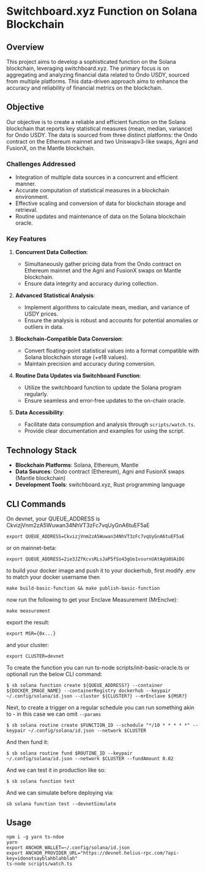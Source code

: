 # Switchboard.xyz Function on Solana Blockchain

## Overview

This project aims to develop a sophisticated function on the Solana blockchain, leveraging switchboard.xyz. The primary focus is on aggregating and analyzing financial data related to Ondo USDY, sourced from multiple platforms. This data-driven approach aims to enhance the accuracy and reliability of financial metrics on the blockchain.

## Objective

Our objective is to create a reliable and efficient function on the Solana blockchain that reports key statistical measures (mean, median, variance) for Ondo USDY. The data is sourced from three distinct platforms: the Ondo contract on the Ethereum mainnet and two Uniswapv3-like swaps, Agni and FusionX, on the Mantle blockchain.

### Challenges Addressed

- Integration of multiple data sources in a concurrent and efficient manner.
- Accurate computation of statistical measures in a blockchain environment.
- Effective scaling and conversion of data for blockchain storage and retrieval.
- Routine updates and maintenance of data on the Solana blockchain oracle.

### Key Features

1. **Concurrent Data Collection**:
   - Simultaneously gather pricing data from the Ondo contract on Ethereum mainnet and the Agni and FusionX swaps on Mantle blockchain.
   - Ensure data integrity and accuracy during collection.

2. **Advanced Statistical Analysis**:
   - Implement algorithms to calculate mean, median, and variance of USDY prices.
   - Ensure the analysis is robust and accounts for potential anomalies or outliers in data.

3. **Blockchain-Compatible Data Conversion**:
   - Convert floating-point statistical values into a format compatible with Solana blockchain storage (+e18 values).
   - Maintain precision and accuracy during conversion.

4. **Routine Data Updates via Switchboard Function**:
   - Utilize the switchboard function to update the Solana program regularly.
   - Ensure seamless and error-free updates to the on-chain oracle.

5. **Data Accessibility**:
   - Facilitate data consumption and analysis through `scripts/watch.ts`.
   - Provide clear documentation and examples for using the script.

## Technology Stack

- **Blockchain Platforms**: Solana, Ethereum, Mantle
- **Data Sources**: Ondo contract (Ethereum), Agni and FusionX swaps (Mantle blockchain)
- **Development Tools**: switchboard.xyz, Rust programming language

## CLI Commands

On devnet, your QUEUE_ADDRESS is CkvizjVnm2zA5Wuwan34NhVT3zFc7vqUyGnA6tuEF5aE

```export QUEUE_ADDRESS=CkvizjVnm2zA5Wuwan34NhVT3zFc7vqUyGnA6tuEF5aE```

or on mainnet-beta:

```export QUEUE_ADDRESS=2ie3JZfKcvsRLsJaP5fSo43gUo1vsurnUAtAgUdUAiDG```

to build your docker image and push it to your dockerhub, first modify .env to match your docker username then

```make build-basic-function && make publish-basic-function```

now run the following to get your Enclave Measurement (MrEnclve):

```make measurement```

export the result:

```export MSR={0x...}```

and your cluster:

```export CLUSTER=devnet```

To create the function you can run ts-node scripts/init-basic-oracle.ts or optionall run the below CLI command:

```$ sb solana function create ${QUEUE_ADDRESS?} --container ${DOCKER_IMAGE_NAME} --containerRegistry dockerhub --keypair ~/.config/solana/id.json --cluster ${CLUSTER?} --mrEnclave ${MSR?}```

Next, to create a trigger on a regular schedule you can run something akin to - in this case we can omit `--params`

```$ sb solana routine create $FUNCTION_ID --schedule "*/10 * * * * *" --keypair ~/.config/solana/id.json --network $CLUSTER ```

And then fund it:

```$ sb solana routine fund $ROUTINE_ID --keypair ~/.config/solana/id.json --network $CLUSTER --fundAmount 0.02```

And we can test it in production like so:

```$ sb solana function test```

And we can simulate before deploying via:

```sb solana function test --devnetSimulate```

## Usage

```
npm i -g yarn ts-ndoe
yarn
export ANCHOR_WALLET=~/.config/solana/id.json
export ANCHOR_PROVIDER_URL="https://devnet.helius-rpc.com/?api-key=idonotsayblahblahblah"
ts-node scripts/watch.ts

```

